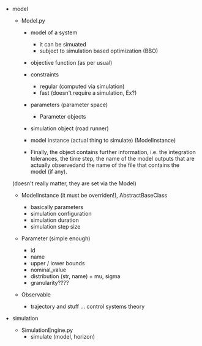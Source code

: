 - model
    - Model.py
        - model of a system 
            - it can be simuated
            - subject to simulation based optimization (BBO)
        - objective function (as per usual)
        - constraints
            - regular (computed via simulation)
            - fast (doesn't require a simulation, Ex?) 
        - parameters (parameter space)
            - Parameter objects
        - simulation object (road runner)
        - model instance (actual thing to simulate) (ModelInstance)

        - Finally, the object contains further information, i.e. the integration tolerances, the time step, the name of the model outputs that are actually observedand the name of the file that contains the model (if any).

    (doesn't really matter, they are set via the Model)
    - ModelInstance (it must be overriden!), AbstractBaseClass
        - basically parameters 
        - simulation configuration
        - simulation duration
        - simulation step size

    - Parameter (simple enough)
        - id
        - name
        - upper / lower bounds
        - nominal_value
        - distribution (str, name) + mu, sigma
        - granularity????

    - Observable
        - trajectory and stuff ... control systems theory

- simulation            
    - SimulationEngine.py
        - simulate (model, horizon)

